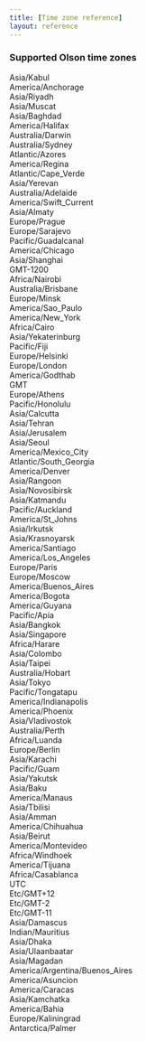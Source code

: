 ```yaml
---
title: [Time zone reference]
layout: reference
---
```


### Supported Olson time zones

Asia/Kabul  
America/Anchorage  
Asia/Riyadh  
Asia/Muscat  
Asia/Baghdad  
America/Halifax  
Australia/Darwin  
Australia/Sydney  
Atlantic/Azores  
America/Regina  
Atlantic/Cape_Verde  
Asia/Yerevan  
Australia/Adelaide  
America/Swift_Current  
Asia/Almaty  
Europe/Prague  
Europe/Sarajevo  
Pacific/Guadalcanal  
America/Chicago  
Asia/Shanghai  
GMT-1200  
Africa/Nairobi  
Australia/Brisbane  
Europe/Minsk  
America/Sao_Paulo  
America/New_York  
Africa/Cairo  
Asia/Yekaterinburg  
Pacific/Fiji  
Europe/Helsinki  
Europe/London  
America/Godthab  
GMT  
Europe/Athens  
Pacific/Honolulu  
Asia/Calcutta  
Asia/Tehran  
Asia/Jerusalem  
Asia/Seoul  
America/Mexico_City  
Atlantic/South_Georgia  
America/Denver  
Asia/Rangoon  
Asia/Novosibirsk  
Asia/Katmandu  
Pacific/Auckland  
America/St_Johns  
Asia/Irkutsk  
Asia/Krasnoyarsk  
America/Santiago  
America/Los_Angeles  
Europe/Paris  
Europe/Moscow  
America/Buenos_Aires  
America/Bogota  
America/Guyana  
Pacific/Apia  
Asia/Bangkok  
Asia/Singapore  
Africa/Harare  
Asia/Colombo  
Asia/Taipei  
Australia/Hobart  
Asia/Tokyo  
Pacific/Tongatapu  
America/Indianapolis  
America/Phoenix  
Asia/Vladivostok  
Australia/Perth  
Africa/Luanda  
Europe/Berlin  
Asia/Karachi  
Pacific/Guam  
Asia/Yakutsk  
Asia/Baku  
America/Manaus  
Asia/Tbilisi  
Asia/Amman  
America/Chihuahua  
Asia/Beirut  
America/Montevideo  
Africa/Windhoek  
America/Tijuana  
Africa/Casablanca  
UTC  
Etc/GMT+12  
Etc/GMT-2  
Etc/GMT-11  
Asia/Damascus  
Indian/Mauritius  
Asia/Dhaka  
Asia/Ulaanbaatar  
Asia/Magadan  
America/Argentina/Buenos_Aires  
America/Asuncion  
America/Caracas  
Asia/Kamchatka  
America/Bahia  
Europe/Kaliningrad  
Antarctica/Palmer  

